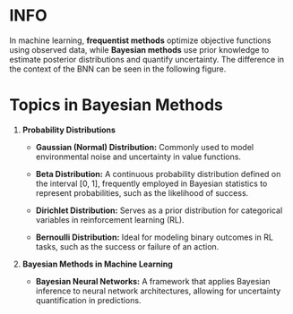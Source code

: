 # INFO
 In machine learning, **frequentist methods** optimize objective functions using observed data, while **Bayesian methods** use prior knowledge to estimate posterior distributions and quantify uncertainty. The difference in the context of the BNN can be seen in the following figure.

# Topics in Bayesian Methods

1) **Probability Distributions**

   - **Gaussian (Normal) Distribution:** Commonly used to model environmental noise and uncertainty in value functions.
   
   - **Beta Distribution:** A continuous probability distribution defined on the interval [0, 1], frequently employed in Bayesian statistics to represent probabilities, such as the likelihood of success.
   
   - **Dirichlet Distribution:** Serves as a prior distribution for categorical variables in reinforcement learning (RL).
   
   - **Bernoulli Distribution:** Ideal for modeling binary outcomes in RL tasks, such as the success or failure of an action.

2) **Bayesian Methods in Machine Learning**

   - **Bayesian Neural Networks:** A framework that applies Bayesian inference to neural network architectures, allowing for uncertainty quantification in predictions.


